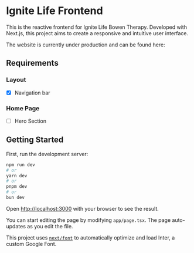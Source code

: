 # Ignite Life Frontend

This is the reactive frontend for Ignite Life Bowen Therapy. Developed with Next.js, this project aims to create a responsive and intuitive user interface.

The website is currently under production and can be found here:

## Requirements 

### Layout
- [x] Navigation bar

### Home Page 

- [ ] Hero Section

## Getting Started

First, run the development server:

```bash
npm run dev
# or
yarn dev
# or
pnpm dev
# or
bun dev
```

Open [http://localhost:3000](http://localhost:3000) with your browser to see the result.

You can start editing the page by modifying `app/page.tsx`. The page auto-updates as you edit the file.

This project uses [`next/font`](https://nextjs.org/docs/basic-features/font-optimization) to automatically optimize and load Inter, a custom Google Font.

